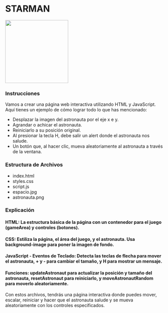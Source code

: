# STARMAN
<!-- ![Starman](/clase%203/astronauta.png "Starman") -->
<p ba>
  <img height="200" src="./astronauta.png" />
</p>

### Instrucciones

Vamos a crear una página web interactiva utilizando HTML y JavaScript. Aquí tienes un ejemplo de cómo lograr todo lo que has mencionado:

* Desplazar la imagen del astronauta por el eje x e y.
* Agrandar o achicar el astronauta.
* Reiniciarlo a su posición original.
* Al presionar la tecla H, debe salir un alert donde el astronauta nos salude.
* Un botón que, al hacer clic, mueva aleatoriamente al astronauta a través de la ventana.

### Estructura de Archivos

* index.html
* styles.css
* script.js
* espacio.jpg
* astronauta.png

### Explicación

#### HTML: La estructura básica de la página con un contenedor para el juego (gameArea) y controles (botones).

#### CSS: Estiliza la página, el área del juego, y el astronauta. Usa background-image para poner la imagen de fondo.

#### JavaScript - Eventos de Teclado: Detecta las teclas de flecha para mover el astronauta, + y - para cambiar el tamaño, y H para mostrar un mensaje.

#### Funciones: updateAstronaut para actualizar la posición y tamaño del astronauta, resetAstronaut para reiniciarlo, y moveAstronautRandom para moverlo aleatoriamente.

Con estos archivos, tendrás una página interactiva donde puedes mover, escalar, reiniciar y hacer que el astronauta salude y se mueva aleatoriamente con los controles especificados.